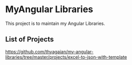 # MyAngular Libraries

This project is to maintain my Angular Libraries.

## List of Projects
https://github.com/thyagajan/my-angular-libraries/tree/master/projects/excel-to-json-with-template
